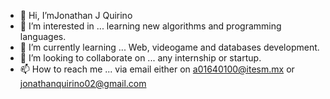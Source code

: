- 👋 Hi, I’mJonathan J Quirino
- 👀 I’m interested in ... learning new algorithms and programming languages.
- 🌱 I’m currently learning ... Web, videogame and databases development.
- 💞️ I’m looking to collaborate on ... any internship or startup.
- 📫 How to reach me ... via email either on a01640100@itesm.mx or jonathanquirino02@gmail.com

<!---
jonathan619/jonathan619 is a ✨ special ✨ repository because its `README.md` (this file) appears on your GitHub profile.
You can click the Preview link to take a look at your changes.
--->
